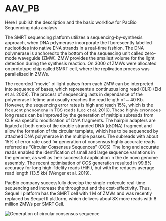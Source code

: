 # AAV_PB
Here I publish the description and the basic workflow for PacBio Sequencing data analysis


The SMRT sequencing platform utilizes a sequencing-by-synthesis approach, when DNA polymerase incorporate the fluorescently labelled nucleotides into native DNA strands in a real-time fashion. The DNA polymerase is anchored to the bottom of the sequencing unit called zero-mode waveguide (ZMW). ZMW provides the smallest volume for the light detection during the synthesis reaction. On 3000 of ZMWs were allocated on prototype chip called SMRT cell, where the replication process was parallelized in ZMWs. 

The recorded  “movie” of light pulses from each ZMW can be interpreted into sequence of bases, which represents a continuous long read (CLR) (Eid et al. 2009). The process of sequencing lasts in dependance of the polymerase lifetime and usually reaches the read length of ~ 40 Kb. However, the sequencing error rates is high and reach 15%, which is the frequent phenomena in TGS reads (Lee et al. 2016). These highly erroneous long reads can be improved by the generation of multiple subreads from CLR via specific modification of DNA fragments. The hairpin adapters are ligated at both ends of the double stranded DNA (dsDNA) fragment and allow the formation of the circular template, which has to be sequenced by attached DNA polymerase in the multiple passes. The subreads with about 15% of error rate used for generation of consensus highly accurate reads referred as “Circular Consensus Sequences” (CCS). The long and accurate reads enabled the identification of small and large sequence variations in the genome, as well as their successful application in the de novo genome assembly. The recent optimisation of CCS generation resulted in 99.8% accuracy for long high-fidelity reads (HiFi), but with the reduces average read length (13.5 kb) (Wenger et al. 2019). 

PacBio company successfully develop the single-molecule real-time sequencing and increase the throughput and the cost-effectivity. Thus, Sequel I platform has the SMRT cell with 1 M of ZMWs and was recently replaced by Sequel II platform, which delivers about 8X more reads with 8 million ZMWs per SMRT Cell. 


![Generation of circular consensus sequence](https://media.springernature.com/full/springer-static/image/art%3A10.1038%2Fs41587-019-0217-9/MediaObjects/41587_2019_217_Fig1_HTML.png "Generation of circular consensus sequence") 



